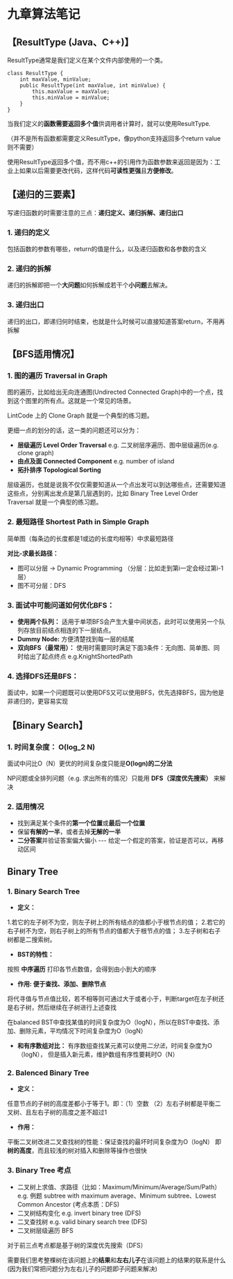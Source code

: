 # 九章算法笔记

## 【ResultType (Java、C++)】

ResultType通常是我们定义在某个文件内部使用的一个类。

```
class ResultType {
    int maxValue, minValue;
    public ResultType(int maxValue, int minValue) {
        this.maxValue = maxValue;
        this.minValue = minValue;
    }
}
```

当我们定义的**函数需要返回多个值**供调用者计算时，就可以使用ResultType.

（并不是所有函数都需要定义ResultType，像python支持返回多个return value则不需要）

使用ResultType返回多个值，而不用c++的引用作为函数参数来返回是因为：工业上如果以后需要更改代码，这样代码**可读性更强**且**方便修改**。

## 【递归的三要素】 

写递归函数的时需要注意的三点：**递归定义、递归拆解、递归出口**

### 1. 递归的定义 

包括函数的参数有哪些，return的值是什么，以及递归函数和各参数的含义

### 2. 递归的拆解

递归的拆解即把一个**大问题**如何拆解成若干个**小问题**去解决。

### 3. 递归出口

递归的出口，即递归何时结束，也就是什么时候可以直接知道答案return，不用再拆解

## 【BFS适用情况】 

### 1. 图的遍历 Traversal in Graph 

图的遍历，比如给出无向连通图(Undirected Connected Graph)中的一个点，找到这个图里的所有点。这就是一个常见的场景。

LintCode 上的 Clone Graph 就是一个典型的练习题。

更细一点的划分的话，这一类的问题还可以分为：

-  **层级遍历  Level Order Traversal** e.g. 二叉树层序遍历、图中层级遍历(e.g. clone graph)
-  **由点及面  Connected Component** e.g. number of island 
-  **拓扑排序  Topological Sorting**

 层级遍历，也就是说我不仅仅需要知道从一个点出发可以到达哪些点，还需要知道这些点，分别离出发点是第几层遇到的，比如 Binary Tree Level Order Traversal 就是一个典型的练习题。

### 2. 最短路径 Shortest Path in Simple Graph
简单图（每条边的长度都是1或边的长度均相等）中求最短路径

**对比-求最长路径：**

- 图可以分层 -> Dynamic Programming
  （分层：比如走到第i一定会经过第i-1层）
- 图不可分层：DFS

### 3. 面试中可能问道如何优化BFS：
- **使用两个队列：** 适用于单项BFS会产生大量中间状态，此时可以使用另一个队列存放目前结点相连的下一层结点。
- **Dummy Node:** 方便清楚找到每一层的结尾
- **双向BFS（最常用）：** 使用时需要同时满足下面3条件：无向图、简单图、同时给出了起点终点 e.g.KnightShortedPath


### 4. 选择DFS还是BFS：
面试中，如果一个问题既可以使用DFS又可以使用BFS，优先选择BFS，因为他是非递归的，更容易实现


## 【Binary Search】
### 1. 时间复杂度： O(log_2 N)
面试中问比O（N）更优的时间复杂度只能是**O(logn)的二分法**

NP问题或全排列问题（e.g. 求出所有的情况）只能用 **DFS（深度优先搜索）** 来解决

### 2. 适用情况
- 找到满足某个条件的**第一个位置**或**最后一个位置**
- 保留**有解的一半**，或者去掉**无解的一半**
- **二分答案**并验证答案偏大偏小 --- 给定一个假定的答案，验证是否可以，再移动区间


## Binary Tree

### 1. Binary Search Tree

- **定义：**

 1.若它的左子树不为空，则左子树上的所有结点的值都小于根节点的值；
 2.若它的右子树不为空，则右子树上的所有节点的值都大于根节点的值；
 3.左子树和右子树都是二搜索树。

- **BST的特性：**

按照 **中序遍历** 打印各节点数值，会得到由小到大的顺序

- **作用: 便于查找、添加、删除节点**

将代寻值与节点值比较，若不相等则可通过大于或者小于，判断target在左子树还是右子树，然后继续在子树进行上述查找

在balanced BST中查找某值的时间复杂度为O（logN），所以在BST中查找、添加、删除元素，平均情况下时间复杂度为O（logN）

- **和有序数组对比：** 有序数组查找某元素可以使用*二分法*，时间复杂度为O（logN）， 但是插入新元素，维护数组有序性要耗时O（N）


### 2. Balenced Binary Tree

- **定义：**

任意节点的子树的高度差都小于等于1。即：（1）空数 （2）左右子树都是平衡二叉树、且左右子树的高度之差不超过1

- **作用：**

平衡二叉树改进二叉查找树的性能：保证查找的最坏时间复杂度为O（logN） 即**树的高度**，而且较浅的树对插入和删除等操作也很快

### 3. Binary Tree 考点

- 二叉树上求值、求路径（比如：Maximum/Minimum/Average/Sum/Path） e.g. 例题 subtree with maximum average、Minimum subtree、Lowest Common Ancestor (考点本质：DFS)
- 二叉树结构变化 e.g. invert binary tree (DFS)
- 二叉查找树 e.g. valid binary search tree (DFS)
- 二叉树层级遍历 BFS

对于前三点考点都是基于树的深度优先搜索（DFS）

需要我们思考整棵树在该问题上的**结果**和**左右儿子**在该问题上的结果的联系是什么 (因为我们常把问题分为左右儿子的问题即子问题来解决)



